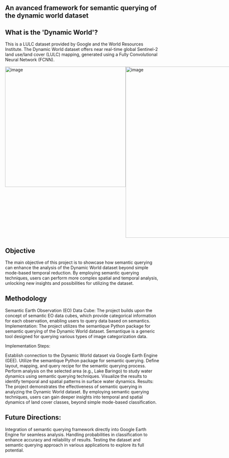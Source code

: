 ## An avanced framework for semantic querying of the dynamic world dataset

## What is the 'Dynamic World'?
This is a LULC dataset provided by Google and the World Resources Institute. The Dynamic World dataset offers near real-time global Sentinel-2 land use/land cover (LULC) mapping, generated using a Fully Convolutional Neural Network (FCNN).

<div style="display: flex;">
<img width="394" alt="image" src="https://github.com/lisahligono/sem4dw/assets/72496335/23aaf634-191d-4941-8dd7-ddb2e6a69f23"> 
<img width="560" alt="image" src="https://github.com/lisahligono/sem4dw/assets/72496335/9fbf7b28-5497-4819-8133-8a9f5894a8c6">
</div>




## Objective
The main objective of this project is to showcase how semantic querying can enhance the analysis of the Dynamic World dataset beyond simple mode-based temporal reduction. By employing semantic querying techniques, users can perform more complex spatial and temporal analysis, unlocking new insights and possibilities for utilizing the dataset.

## Methodology

Semantic Earth Observation (EO) Data Cube: The project builds upon the concept of semantic EO data cubes, which provide categorical information for each observation, enabling users to query data based on semantics.
Implementation: The project utilizes the semantique Python package for semantic querying of the Dynamic World dataset. Semantique is a generic tool designed for querying various types of image categorization data.

Implementation Steps:

Establish connection to the Dynamic World dataset via Google Earth Engine (GEE).
Utilize the semantique Python package for semantic querying.
Define layout, mapping, and query recipe for the semantic querying process.
Perform analysis on the selected area (e.g., Lake Baringo) to study water dynamics using semantic querying techniques.
Visualize the results to identify temporal and spatial patterns in surface water dynamics.
Results:
The project demonstrates the effectiveness of semantic querying in analyzing the Dynamic World dataset. By employing semantic querying techniques, users can gain deeper insights into temporal and spatial dynamics of land cover classes, beyond simple mode-based classification.

## Future Directions:

Integration of semantic querying framework directly into Google Earth Engine for seamless analysis.
Handling probabilities in classification to enhance accuracy and reliability of results.
Testing the dataset and semantic querying approach in various applications to explore its full potential.
